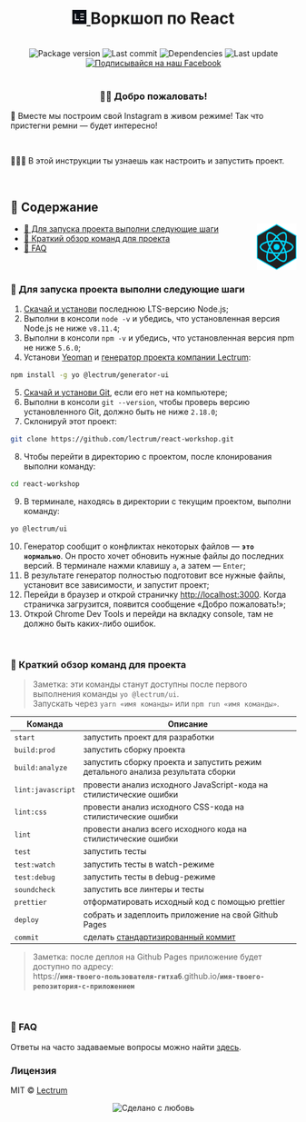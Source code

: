 <h1 align="center">
    <a href="https://lectrum.io" target="_blank" rel="noopener noreferrer">
        <img src="./static/favicon/favicon-woodsmoke.svg" alt="Lectrum favicon" width="25" />
    </a>
    Воркшоп по React
</h1>
<br>

<div align="center">
    <!-- Package version -->
    <img src="https://img.shields.io/github/package-json/v/lectrum/react-workshop.svg?longCache=true&style=flat-square"
        alt="Package version" />
    <!-- Last commit -->
    <img src="https://img.shields.io/github/last-commit/lectrum/react-workshop.svg?longCache=true&style=flat-square" alt="Last commit"
    />
    <!-- Dependencies -->
    <img src="https://img.shields.io/badge/dependencies-up%20to%20date-brightgreen.svg?longCache=true&style=flat-square" alt="Dependencies"
    />
    <!-- Contributors welcome -->
    <img src="https://img.shields.io/badge/contributions-welcome-orange.svg?longCache=true&style=flat-square" alt="Last update"
    />
</div>
<div align="center">
    <!-- Наш Facebook -->
    <a href="https://www.facebook.com/lectrum">
        <img src="https://img.shields.io/badge/%D0%9F%D0%BE%D0%B4%D0%BF%D0%B8%D1%81%D1%8B%D0%B2%D0%B0%D0%B9%D1%81%D1%8F%20%D0%BD%D0%B0%20%D0%BD%D0%B0%D1%88-Facebook-blue.svg?longCache=true&style=for-the-badge&link=https://www.facebook.com/lectrum"
            alt="Подписывайся на наш Facebook" />
    </a>
</div>
<br>

<h3 align="center">
    👋🏼 Добро пожаловать!
</h3>
<p>
    📸 Вместе мы построим свой Instagram в живом режиме! Так что пристегни ремни — будет интересно!
</p>
<br>
<p>
    👨🏼‍🔬 В этой инструкции ты узнаешь как настроить и запустить проект.
</p>
<br>

## 📜 Содержание

<img align="right" width="70" src="./static/logos/react.png">

-   [🚀 Для запуска проекта выполни следующие шаги](#-Для-запуска-проекта-выполни-следующие-шаги)
-   [🤖 Краткий обзор команд для проекта](#-Краткий-обзор-команд-для-проекта)
-   [🤔 FAQ](#-faq)
<br>

### 🚀 Для запуска проекта выполни следующие шаги

1. [Скачай и установи](https://nodejs.org/en/) последнюю LTS-версию Node.js;
2. Выполни в консоли `node -v` и убедись, что установленная версия Node.js не ниже `v8.11.4`;
3. Выполни в консоли `npm -v` и убедись, что установленная версия npm не ниже `5.6.0`;
4. Установи [Yeoman](http://yeoman.io/) и [генератор проекта компании Lectrum](https://github.com/Lectrum/generator-ui):

```bash
npm install -g yo @lectrum/generator-ui
```

5. [Скачай и установи Git](https://git-scm.com/downloads), если его нет на компьютере;
6. Выполни в консоли `git --version`, чтобы проверь версию установленного Git, должно быть не ниже `2.18.0`;
7. Склонируй этот проект:

```bash
git clone https://github.com/lectrum/react-workshop.git
```

8. Чтобы перейти в директорию с проектом, после клонирования выполни команду:

```bash
cd react-workshop
```

9. В терминале, находясь в директории с текущим проектом, выполни команду: 

```bash
yo @lectrum/ui
```

10. Генератор сообщит о конфликтах некоторых файлов — **`это нормально`**. Он просто хочет обновить нужные файлы до последних версий. В терминале нажми клавишу `a`, а затем — `Enter`;
11. В результате генератор полностью подготовит все нужные файлы, установит все зависимости, и запустит проект;
12. Перейди в браузер и открой страничку [http://localhost:3000](http://localhost:3000/). Когда страничка загрузится, появится сообщение «Добро пожаловать!»;
13. Открой Chrome Dev Tools и перейди на вкладку console, там не должно быть каких-либо ошибок.
<br>

### 🤖 Краткий обзор команд для проекта

> Заметка: эти команды станут доступны после первого выполнения команды `yo @lectrum/ui`.\
> Запускать через `yarn «имя команды»` или `npm run «имя команды»`.

| Команда           | Описание                                                                        |
| ----------------- | ------------------------------------------------------------------------------- |
| `start`           | запустить проект для разработки                                                 |
| `build:prod`      | запустить сборку проекта                                                        |
| `build:analyze`   | запустить сборку проекта и запустить режим детального анализа результата сборки |
| `lint:javascript` | провести анализ исходного JavaScript-кода на стилистические ошибки              |
| `lint:css`        | провести анализ исходного CSS-кода на стилистические ошибки                     |
| `lint`            | провести анализ всего исходного кода на стилистические ошибки                   |
| `test`            | запустить тесты                                                                 |
| `test:watch`      | запустить тесты в watch-режиме                                                  |
| `test:debug`      | запустить тесты в debug-режиме                                                  |
| `soundcheck`      | запустить все линтеры и тесты                                                   |
| `prettier`        | отформатировать исходный код с помощью prettier                                 |
| `deploy`          | собрать и задеплоить приложение на свой Github Pages                                      |
| `commit`          | сделать [стандартизированный коммит](https://github.com/angular/angular.js/blob/master/DEVELOPERS.md#-git-commit-guidelines)                                      |

> Заметка: после деплоя на Github Pages приложение будет доступно по адресу:\
> https://**`имя-твоего-пользователя-гитхаб`**.github.io/**`имя-твоего-репозитория-с-приложением`**
<br>

### 🤔 FAQ

Ответы на часто задаваемые вопросы можно найти [здесь](https://github.com/Lectrum/FAQ#-faq).
<br>

### Лицензия

MIT © [Lectrum](https://lectrum.io)

<div align="center">
  <!-- Сделано с любовь -->
    <img src="https://img.shields.io/badge/%D0%A1%D0%B4%D0%B5%D0%BB%D0%B0%D0%BD%D0%BE%20%D1%81-%F0%9F%96%A4-red.svg?longCache=true&style=for-the-badge&colorA=000&colorB=fedcba"
      alt="Сделано с любовь" />
</div>
